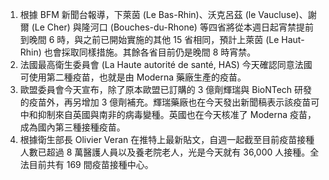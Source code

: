 1. 根據 BFM 新聞台報導，下萊茵 \(Le Bas-Rhin\)、沃克呂茲 \(le Vaucluse\)、謝爾 \(Le Cher\) 與隆河口 \(Bouches-du-Rhone\) 等四省將從本週日起宵禁提前到晚間 6 時，與之前已開始實施的其他 15 省相同，預計上萊茵 \(Le Haut-Rhin\) 也會採取同樣措施。其餘各省目前仍是晚間 8 時宵禁。
1. 法國最高衛生委員會 \(La Haute autorité de santé, HAS\) 今天確認同意法國可使用第二種疫苗，也就是由 Moderna 藥廠生產的疫苗。
1. 歐盟委員會今天宣布，除了原本歐盟已訂購的 3 億劑輝瑞與 BioNTech 研發的疫苗外，再另增加 3 億劑補充。輝瑞藥廠也在今天發出新聞稿表示該疫苗可中和抑制來自英國與南非的病毒變種。英國也在今天核准了 Moderna 疫苗，成為國內第三種接種疫苗。
1. 根據衛生部長 Olivier Veran 在推特上最新貼文，自週一起截至目前疫苗接種人數已超過 8 萬醫護人員以及養老院老人，光是今天就有 36,000 人接種。全法目前共有 169 間疫苗接種中心。